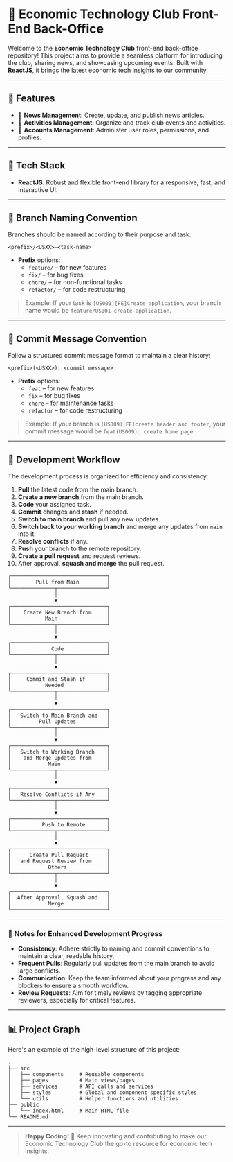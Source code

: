 
# 💼 Economic Technology Club Front-End Back-Office

Welcome to the **Economic Technology Club** front-end back-office repository! This project aims to provide a seamless platform for introducing the club, sharing news, and showcasing upcoming events. Built with **ReactJS**, it brings the latest economic tech insights to our community.

---

## 🌟 Features

- 📰 **News Management**: Create, update, and publish news articles.
- 🎉 **Activities Management**: Organize and track club events and activities.
- 👤 **Accounts Management**: Administer user roles, permissions, and profiles.

---

## 🚀 Tech Stack

- **ReactJS**: Robust and flexible front-end library for a responsive, fast, and interactive UI.

---

## 📂 Branch Naming Convention

Branches should be named according to their purpose and task:

```plaintext
<prefix>/<USXX>-<task-name>
```

- **Prefix** options:
  - `feature/` – for new features
  - `fix/` – for bug fixes
  - `chore/` – for non-functional tasks
  - `refactor/` – for code restructuring
  
> Example: If your task is `[US001][FE]Create application`, your branch name would be `feature/US001-create-application`.

---

## 💾 Commit Message Convention

Follow a structured commit message format to maintain a clear history:

```plaintext
<prefix>(<USXX>): <commit message>
```

- **Prefix** options:
  - `feat` – for new features
  - `fix` – for bug fixes
  - `chore` – for maintenance tasks
  - `refactor` – for code restructuring
  
> Example: If your branch is `[US009][FE]create header and footer`, your commit message would be `feat(US009): create home page`.

---

## 🔄 Development Workflow

The development process is organized for efficiency and consistency:

1. **Pull** the latest code from the main branch.
2. **Create a new branch** from the main branch.
3. **Code** your assigned task.
4. **Commit** changes and **stash** if needed.
5. **Switch to main branch** and pull any new updates.
6. **Switch back to your working branch** and merge any updates from `main` into it.
7. **Resolve conflicts** if any.
8. **Push** your branch to the remote repository.
9. **Create a pull request** and request reviews.
10. After approval, **squash and merge** the pull request.

```plaintext
┌───────────────────────────────┐
│        Pull from Main         │
└──────────────┬────────────────┘
               │
               ▼
┌───────────────────────────────┐
│    Create New Branch from     │
│           Main                │
└──────────────┬────────────────┘
               │
               ▼
┌───────────────────────────────┐
│             Code              │
└──────────────┬────────────────┘
               │
               ▼
┌───────────────────────────────┐
│     Commit and Stash if       │
│           Needed              │
└──────────────┬────────────────┘
               │
               ▼
┌───────────────────────────────┐
│   Switch to Main Branch and   │
│         Pull Updates          │
└──────────────┬────────────────┘
               │
               ▼
┌───────────────────────────────┐
│   Switch to Working Branch    │
│    and Merge Updates from     │
│            Main               │
└──────────────┬────────────────┘
               │
               ▼
┌───────────────────────────────┐
│   Resolve Conflicts if Any    │
└──────────────┬────────────────┘
               │
               ▼
┌───────────────────────────────┐
│          Push to Remote       │
└──────────────┬────────────────┘
               │
               ▼
┌───────────────────────────────┐
│      Create Pull Request      │
│   and Request Review from     │
│            Others             │
└──────────────┬────────────────┘
               │
               ▼
┌───────────────────────────────┐
│  After Approval, Squash and   │
│            Merge              │
└───────────────────────────────┘
```

---

### 📌 Notes for Enhanced Development Progress

- **Consistency**: Adhere strictly to naming and commit conventions to maintain a clear, readable history.
- **Frequent Pulls**: Regularly pull updates from the main branch to avoid large conflicts.
- **Communication**: Keep the team informed about your progress and any blockers to ensure a smooth workflow.
- **Review Requests**: Aim for timely reviews by tagging appropriate reviewers, especially for critical features.

---

## 📊 Project Graph

Here's an example of the high-level structure of this project:

```plaintext
.
├── src
│   ├── components     # Reusable components
│   ├── pages          # Main views/pages
│   ├── services       # API calls and services
│   ├── styles         # Global and component-specific styles
│   └── utils          # Helper functions and utilities
├── public
│   └── index.html     # Main HTML file
└── README.md
```

---

> **Happy Coding!** 🎉 Keep innovating and contributing to make our Economic Technology Club the go-to resource for economic tech insights.

